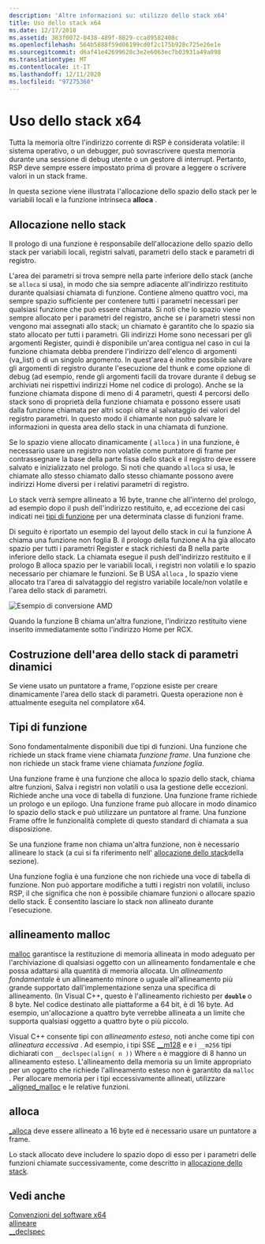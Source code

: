 ```yaml
---
description: 'Altre informazioni su: utilizzo dello stack x64'
title: Uso dello stack x64
ms.date: 12/17/2018
ms.assetid: 383f0072-0438-489f-8829-cca89582408c
ms.openlocfilehash: 564b5888f59d06199cd0f2c175b928c725e26e1e
ms.sourcegitcommit: d6af41e42699628c3e2e6063ec7b03931a49a098
ms.translationtype: MT
ms.contentlocale: it-IT
ms.lasthandoff: 12/11/2020
ms.locfileid: "97275360"
---
```

# <a name="x64-stack-usage"></a>Uso dello stack x64

Tutta la memoria oltre l'indirizzo corrente di RSP è considerata volatile: il sistema operativo, o un debugger, può sovrascrivere questa memoria durante una sessione di debug utente o un gestore di interrupt. Pertanto, RSP deve sempre essere impostato prima di provare a leggere o scrivere valori in un stack frame.

In questa sezione viene illustrata l'allocazione dello spazio dello stack per le variabili locali e la funzione intrinseca **alloca** .

## <a name="stack-allocation"></a>Allocazione nello stack

Il prologo di una funzione è responsabile dell'allocazione dello spazio dello stack per variabili locali, registri salvati, parametri dello stack e parametri di registro.

L'area dei parametri si trova sempre nella parte inferiore dello stack (anche se `alloca` si usa), in modo che sia sempre adiacente all'indirizzo restituito durante qualsiasi chiamata di funzione. Contiene almeno quattro voci, ma sempre spazio sufficiente per contenere tutti i parametri necessari per qualsiasi funzione che può essere chiamata. Si noti che lo spazio viene sempre allocato per i parametri del registro, anche se i parametri stessi non vengono mai assegnati allo stack; un chiamato è garantito che lo spazio sia stato allocato per tutti i parametri. Gli indirizzi Home sono necessari per gli argomenti Register, quindi è disponibile un'area contigua nel caso in cui la funzione chiamata debba prendere l'indirizzo dell'elenco di argomenti (va_list) o di un singolo argomento. In quest'area è inoltre possibile salvare gli argomenti di registro durante l'esecuzione del thunk e come opzione di debug (ad esempio, rende gli argomenti facili da trovare durante il debug se archiviati nei rispettivi indirizzi Home nel codice di prologo). Anche se la funzione chiamata dispone di meno di 4 parametri, questi 4 percorsi dello stack sono di proprietà della funzione chiamata e possono essere usati dalla funzione chiamata per altri scopi oltre al salvataggio dei valori del registro parametri.  In questo modo il chiamante non può salvare le informazioni in questa area dello stack in una chiamata di funzione.

Se lo spazio viene allocato dinamicamente ( `alloca` ) in una funzione, è necessario usare un registro non volatile come puntatore di frame per contrassegnare la base della parte fissa dello stack e il registro deve essere salvato e inizializzato nel prologo. Si noti che quando `alloca` si usa, le chiamate allo stesso chiamato dallo stesso chiamante possono avere indirizzi Home diversi per i relativi parametri di registro.

Lo stack verrà sempre allineato a 16 byte, tranne che all'interno del prologo, ad esempio dopo il push dell'indirizzo restituito, e, ad eccezione dei casi indicati nei [tipi di funzione](#function-types) per una determinata classe di funzioni frame.

Di seguito è riportato un esempio del layout dello stack in cui la funzione A chiama una funzione non foglia B. il prologo della funzione A ha già allocato spazio per tutti i parametri Register e stack richiesti da B nella parte inferiore dello stack. La chiamata esegue il push dell'indirizzo restituito e il prologo B alloca spazio per le variabili locali, i registri non volatili e lo spazio necessario per chiamare le funzioni. Se B USA `alloca` , lo spazio viene allocato tra l'area di salvataggio del registro variabile locale/non volatile e l'area dello stack di parametri.

![Esempio di conversione AMD](../build/media/vcamd_conv_ex_5.png "Esempio di conversione AMD")

Quando la funzione B chiama un'altra funzione, l'indirizzo restituito viene inserito immediatamente sotto l'indirizzo Home per RCX.

## <a name="dynamic-parameter-stack-area-construction"></a>Costruzione dell'area dello stack di parametri dinamici

Se viene usato un puntatore a frame, l'opzione esiste per creare dinamicamente l'area dello stack di parametri. Questa operazione non è attualmente eseguita nel compilatore x64.

## <a name="function-types"></a>Tipi di funzione

Sono fondamentalmente disponibili due tipi di funzioni. Una funzione che richiede un stack frame viene chiamata *funzione frame*. Una funzione che non richiede un stack frame viene chiamata *funzione foglia*.

Una funzione frame è una funzione che alloca lo spazio dello stack, chiama altre funzioni, Salva i registri non volatili o usa la gestione delle eccezioni. Richiede anche una voce di tabella di funzione. Una funzione frame richiede un prologo e un epilogo. Una funzione frame può allocare in modo dinamico lo spazio dello stack e può utilizzare un puntatore al frame. Una funzione Frame offre le funzionalità complete di questo standard di chiamata a sua disposizione.

Se una funzione frame non chiama un'altra funzione, non è necessario allineare lo stack (a cui si fa riferimento nell' [allocazione dello stack](#stack-allocation)della sezione).

Una funzione foglia è una funzione che non richiede una voce di tabella di funzione. Non può apportare modifiche a tutti i registri non volatili, incluso RSP, il che significa che non è possibile chiamare funzioni o allocare spazio dello stack. È consentito lasciare lo stack non allineato durante l'esecuzione.

## <a name="malloc-alignment"></a>allineamento malloc

[malloc](../c-runtime-library/reference/malloc.md) garantisce la restituzione di memoria allineata in modo adeguato per l'archiviazione di qualsiasi oggetto con un allineamento fondamentale e che possa adattarsi alla quantità di memoria allocata. Un *allineamento fondamentale* è un allineamento minore o uguale all'allineamento più grande supportato dall'implementazione senza una specifica di allineamento. (In Visual C++, questo è l'allineamento richiesto per **`double`** o 8 byte. Nel codice destinato alle piattaforme a 64 bit, è di 16 byte. Ad esempio, un'allocazione a quattro byte verrebbe allineata a un limite che supporta qualsiasi oggetto a quattro byte o più piccolo.

Visual C++ consente tipi con *allineamento esteso*, noti anche come tipi con *allineatura eccessiva* . Ad esempio, i tipi SSE [__m128](../cpp/m128.md) e e i `__m256` tipi dichiarati con `__declspec(align( n ))` Where `n` è maggiore di 8 hanno un allineamento esteso. L'allineamento della memoria su un limite appropriato per un oggetto che richiede l'allineamento esteso non è garantito da `malloc` . Per allocare memoria per i tipi eccessivamente allineati, utilizzare [_aligned_malloc](../c-runtime-library/reference/aligned-malloc.md) e le relative funzioni.

## <a name="alloca"></a>alloca

[_alloca](../c-runtime-library/reference/alloca.md) deve essere allineato a 16 byte ed è necessario usare un puntatore a frame.

Lo stack allocato deve includere lo spazio dopo di esso per i parametri delle funzioni chiamate successivamente, come descritto in [allocazione dello stack](#stack-allocation).

## <a name="see-also"></a>Vedi anche

[Convenzioni del software x64](../build/x64-software-conventions.md)<br/>
[allineare](../cpp/align-cpp.md)<br/>
[__declspec](../cpp/declspec.md)

